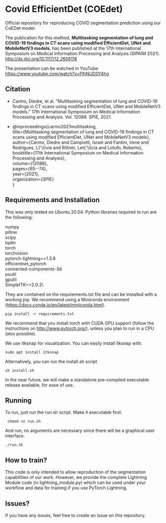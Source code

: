 # Covid EfficientDet (COEdet)
Official repository for reproducing COVID segmentation prediction using our CoEDet model.

The publication for this method, **Multitasking segmentation of lung and COVID-19 findings in CT scans using modified EfficientDet, UNet and MobileNetV3 models**, has been published at the 17th International Symposium on Medical Information Processing and Analysis (SIPAIM 2021).
http://dx.doi.org/10.1117/12.2606118

The presentation can be watched in YouTube:
https://www.youtube.com/watch?v=PlhNUD0Y4hg

## Citation
* Carmo, Diedre, et al. "Multitasking segmentation of lung and COVID-19 findings in CT scans using modified EfficientDet, UNet and MobileNetV3 models." 17th International Symposium on Medical Information Processing and Analysis. Vol. 12088. SPIE, 2021.

* @inproceedings{carmo2021multitasking,\
  title={Multitasking segmentation of lung and COVID-19 findings in CT scans using modified EfficientDet, UNet and MobileNetV3 models},\
  author={Carmo, Diedre and Campiotti, Israel and Fantini, Irene and Rodrigues, L{\'\i}via and Rittner, Let{\'\i}cia and Lotufo, Roberto},\
  booktitle={17th International Symposium on Medical Information Processing and Analysis},\
  volume={12088},\
  pages={65--74},\
  year={2021},\
  organization={SPIE}\
}

## Requirements and Installation

This was only tested on Ubuntu 20.04.
Python libraries required to run are the following: 

numpy\
pillow\
scipy\
tqdm\
torch\
torchvision\
pytorch-lightning==1.3.8\
efficientnet_pytorch\
connected-components-3d\
psutil\
gputil\
SimpleITK==2.0.2\

They are contained on the requirements.txt file and can be installed with a working pip. We recommend using a Miniconda environment (https://docs.conda.io/en/latest/miniconda.html).

    pip install -r requirements.txt

We recommend that you install torch with CUDA GPU support (follow the instructions on http://www.pytorch.org/), unless you plan to run in a CPU (also possible).

We use itksnap for visualization. You can easily install itksnap with.

    sudo apt install itksnap

Alternatively, you can run the install.sh script.
    
    sh install.sh

In the near future, we will make a standalone pre-compiled executable release available, for ease of use.

## Running 

To run, just run the run.sh script. Make it executable first:

     chmod +x run.sh
    
And run, no arguments are necessary since there will be a graphical user interface.

    ./run.sh

## How to train?

This code is only intended to allow reproduction of the segmentation capabilities of our work. 
However, we provide the complete Lightning Module code (in lightning_module.py) which can be used under your workflow and data for training if you use PyTorch Lightning.

## Issues?

If you have any issues, feel free to create an issue on this repository.
